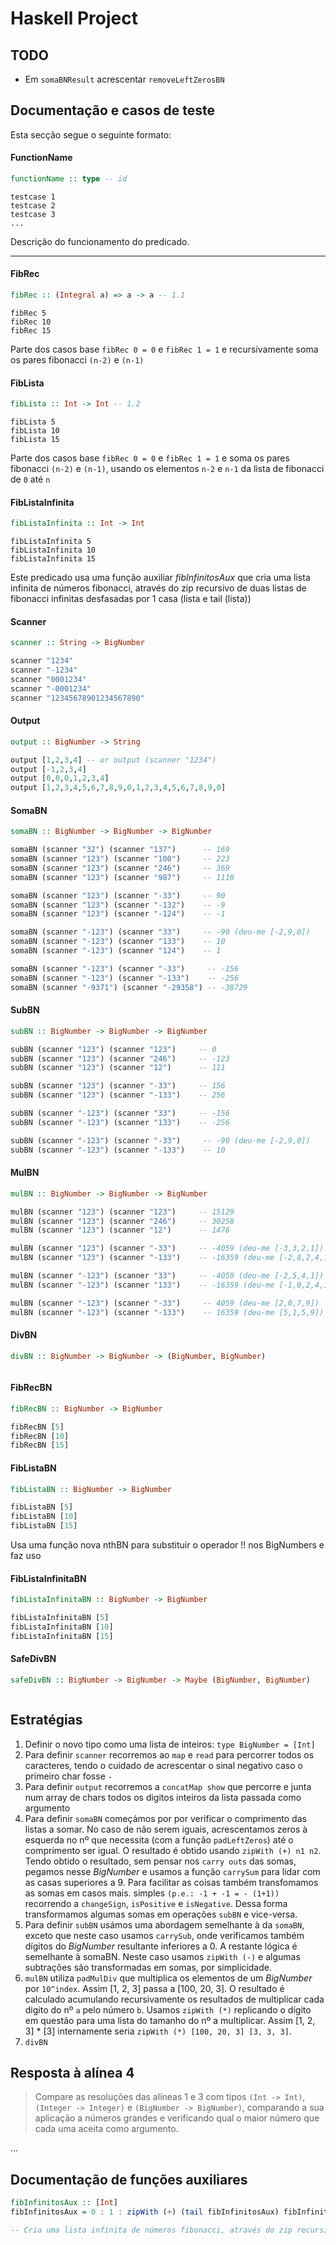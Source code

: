 # Haskell Project

## TODO

- Em `somaBNResult` acrescentar `removeLeftZerosBN`

## Documentação e casos de teste

Esta secção segue o seguinte formato:

#### FunctionName
```haskell
functionName :: type -- id
```
```
testcase 1
testcase 2
testcase 3
...
```

Descrição do funcionamento do predicado.


---

#### FibRec

```haskell
fibRec :: (Integral a) => a -> a -- 1.1
```
```
fibRec 5
fibRec 10
fibRec 15
```

Parte dos casos base `fibRec 0 = 0` e `fibRec 1 = 1` e recursivamente soma os pares fibonacci `(n-2)` e `(n-1)`


#### FibLista

```haskell
fibLista :: Int -> Int -- 1.2
```
```
fibLista 5
fibLista 10
fibLista 15
```

Parte dos casos base `fibRec 0 = 0` e `fibRec 1 = 1` e soma os pares fibonacci `(n-2)` e `(n-1)`, usando os elementos `n-2` e `n-1` da lista de fibonacci de `0` até `n`

#### FibListaInfinita

```haskell
fibListaInfinita :: Int -> Int
```
```
fibListaInfinita 5
fibListaInfinita 10
fibListaInfinita 15
```
Este predicado usa uma função auxiliar *fibInfinitosAux* que cria uma lista infinita de números fibonacci, através do zip recursivo de duas listas de fibonacci infinitas desfasadas por 1 casa (lista e tail (lista))


#### Scanner

```haskell
scanner :: String -> BigNumber
```
```haskell
scanner "1234"
scanner "-1234"
scanner "0001234"
scanner "-0001234"
scanner "12345678901234567890"
```

#### Output

```haskell
output :: BigNumber -> String
```
```haskell
output [1,2,3,4] -- or output (scanner "1234")
output [-1,2,3,4]
output [0,0,0,1,2,3,4]
output [1,2,3,4,5,6,7,8,9,0,1,2,3,4,5,6,7,8,9,0]
```

#### SomaBN

```haskell
somaBN :: BigNumber -> BigNumber -> BigNumber
```
```haskell
somaBN (scanner "32") (scanner "137")      -- 169
somaBN (scanner "123") (scanner "100")     -- 223
somaBN (scanner "123") (scanner "246")     -- 369
somaBN (scanner "123") (scanner "987")     -- 1110

somaBN (scanner "123") (scanner "-33")     -- 90
somaBN (scanner "123") (scanner "-132")    -- -9
somaBN (scanner "123") (scanner "-124")    -- -1

somaBN (scanner "-123") (scanner "33")     -- -90 (deu-me [-2,9,0])
somaBN (scanner "-123") (scanner "133")    -- 10
somaBN (scanner "-123") (scanner "124")    -- 1

somaBN (scanner "-123") (scanner "-33")     -- -156
somaBN (scanner "-123") (scanner "-133")    -- -256
somaBN (scanner "-9371") (scanner "-29358") -- -38729
```

#### SubBN

```haskell
subBN :: BigNumber -> BigNumber -> BigNumber
```
```haskell
subBN (scanner "123") (scanner "123")     -- 0
subBN (scanner "123") (scanner "246")     -- -123
subBN (scanner "123") (scanner "12")      -- 111

subBN (scanner "123") (scanner "-33")     -- 156
subBN (scanner "123") (scanner "-133")    -- 256

subBN (scanner "-123") (scanner "33")     -- -156
subBN (scanner "-123") (scanner "133")    -- -256

subBN (scanner "-123") (scanner "-33")     -- -90 (deu-me [-2,9,0])
subBN (scanner "-123") (scanner "-133")    -- 10
```

#### MulBN

```haskell
mulBN :: BigNumber -> BigNumber -> BigNumber
```
```haskell
mulBN (scanner "123") (scanner "123")     -- 15129
mulBN (scanner "123") (scanner "246")     -- 30258
mulBN (scanner "123") (scanner "12")      -- 1476

mulBN (scanner "123") (scanner "-33")     -- -4059 (deu-me [-3,3,2,1])
mulBN (scanner "123") (scanner "-133")    -- -16359 (deu-me [-2,8,2,4,1])

mulBN (scanner "-123") (scanner "33")     -- -4059 (deu-me [-2,5,4,1])
mulBN (scanner "-123") (scanner "133")    -- -16359 (deu-me [-1,0,2,4,1])

mulBN (scanner "-123") (scanner "-33")     -- 4059 (deu-me [2,0,7,9])
mulBN (scanner "-123") (scanner "-133")    -- 16359 (deu-me [5,1,5,9])
```

#### DivBN

```haskell
divBN :: BigNumber -> BigNumber -> (BigNumber, BigNumber)
```
```haskell

```


#### FibRecBN

```haskell
fibRecBN :: BigNumber -> BigNumber
```
```haskell
fibRecBN [5]
fibRecBN [10]
fibRecBN [15]
```

#### FibListaBN

```haskell
fibListaBN :: BigNumber -> BigNumber
```
```haskell
fibListaBN [5]
fibListaBN [10]
fibListaBN [15]
```

Usa uma função nova nthBN para substituir o operador !! nos BigNumbers e faz uso

#### FibListaInfinitaBN

```haskell
fibListaInfinitaBN :: BigNumber -> BigNumber
```
```haskell
fibListaInfinitaBN [5]
fibListaInfinitaBN [10]
fibListaInfinitaBN [15]
```


#### SafeDivBN

```haskell
safeDivBN :: BigNumber -> BigNumber -> Maybe (BigNumber, BigNumber)
```
```haskell

```

## Estratégias

1. Definir o novo tipo como uma lista de inteiros: `type BigNumber = [Int]`
2. Para definir `scanner` recorremos ao `map` e `read` para percorrer todos os caracteres, tendo o cuidado de acrescentar o sinal negativo caso o primeiro char fosse `-`
3. Para definir `output` recorremos a `concatMap show` que percorre e junta num array de chars todos os digitos inteiros da lista passada como argumento
4. Para definir `somaBN` começámos por por verificar o comprimento das listas a somar. No caso de não serem iguais, acrescentamos zeros à esquerda no nº que necessita (com a função `padLeftZeros`) até o comprimento ser igual. O resultado é obtido usando `zipWith (+) n1 n2`. Tendo obtido o resultado, sem pensar nos `carry outs` das somas, pegamos nesse _BigNumber_ e usamos a função `carrySum` para lidar com as casas superiores a 9. Para facilitar as coisas também transfomamos as somas em casos mais. simples `(p.e.: -1 + -1 = - (1+1))` recorrendo a `changeSign`, `isPositive` e `isNegative`. Dessa forma transformamos algumas somas em operações `subBN` e vice-versa.
5. Para definir `subBN` usámos uma abordagem semelhante à da `somaBN`, exceto que neste caso usamos `carrySub`, onde verificamos também dígitos do *BigNumber* resultante inferiores a 0. A restante lógica é semelhante à somaBN. Neste caso usamos `zipWith (-)` e algumas subtrações são transformadas em somas, por simplicidade.
6. `mulBN` utiliza `padMulDiv` que multiplica os elementos de um _BigNumber_ por `10^index`. Assim [1, 2, 3] passa a [100, 20, 3]. O resultado é calculado acumulando recursivamente os resultados de multiplicar cada digito do nº `a` pelo número `b`. Usamos `zipWith (*)` replicando o dígito em questão para uma lista do tamanho do nº a multiplicar. Assim [1, 2, 3] * [3] internamente seria `zipWith (*) [100, 20, 3] [3, 3, 3]`.
7. `divBN`


## Resposta à alínea 4

> Compare as resoluções das alíneas 1 e 3 com tipos `(Int -> Int)`, `(Integer -> Integer)` e `(BigNumber -> BigNumber)`, comparando a sua aplicação a números grandes e verificando qual o maior número que cada uma aceita como argumento.

...

## Documentação de funções auxiliares

```haskell
fibInfinitosAux :: [Int]
fibInfinitosAux = 0 : 1 : zipWith (+) (tail fibInfinitosAux) fibInfinitosAux

-- Cria uma lista infinita de números fibonacci, através do zip recursivo de duas listas de fibonacci desfasadas por 1 casa
```
